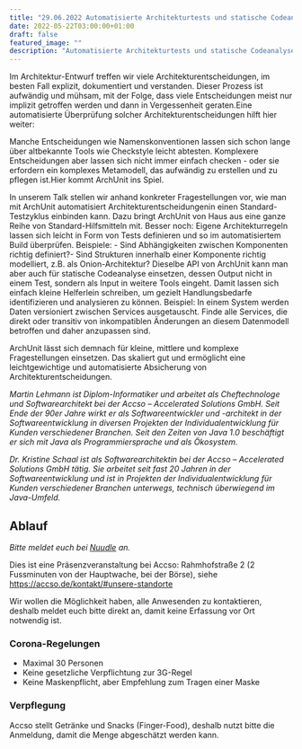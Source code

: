```yaml
---
title: "29.06.2022 Automatisierte Architekturtests und statische Codeanalyse mit ArchUnit"
date: 2022-05-22T03:00:00+01:00
draft: false
featured_image: ""
description: "Automatisierte Architekturtests und statische Codeanalyse mit ArchUnit"
---
```


Im Architektur-Entwurf treffen wir viele Architekturentscheidungen, im besten Fall explizit, dokumentiert und verstanden. Dieser Prozess ist aufwändig und mühsam, mit der Folge, dass viele Entscheidungen meist nur implizit getroffen werden und dann in Vergessenheit geraten.Eine automatisierte Überprüfung solcher Architekturentscheidungen hilft hier weiter:

Manche Entscheidungen wie Namenskonventionen lassen sich schon lange über altbekannte Tools wie Checkstyle leicht abtesten. Komplexere Entscheidungen aber lassen sich nicht immer einfach checken - oder sie erfordern ein komplexes Metamodell, das aufwändig zu erstellen und zu pflegen ist.Hier kommt ArchUnit ins Spiel.

In unserem Talk stellen wir anhand konkreter Fragestellungen vor, wie man mit ArchUnit automatisiert Architekturentscheidungenin einen Standard-Testzyklus einbinden kann. Dazu bringt ArchUnit von Haus aus eine ganze Reihe von Standard-Hilfsmitteln mit. Besser noch:
Eigene Architekturregeln lassen sich leicht in Form von Tests definieren und so im automatisiertem Build überprüfen. Beispiele: - Sind Abhängigkeiten zwischen Komponenten richtig definiert?- Sind Strukturen innerhalb einer Komponente richtig modelliert, z.B. als Onion-Architektur?
Dieselbe API von ArchUnit kann man aber auch für statische Codeanalyse einsetzen, dessen Output nicht in einem Test, sondern als Input in weitere Tools eingeht. Damit lassen sich einfach kleine Helferlein schreiben, um gezielt Handlungsbedarfe identifizieren und analysieren zu können. Beispiel: In einem System werden Daten versioniert zwischen Services ausgetauscht. Finde alle Services, die direkt oder transitiv von inkompatiblen Änderungen an diesem Datenmodell betroffen und daher anzupassen sind.

ArchUnit lässt sich demnach für kleine, mittlere und komplexe Fragestellungen einsetzen. Das skaliert gut und ermöglicht eine leichtgewichtige und automatisierte Absicherung von Architekturentscheidungen.

_Martin Lehmann ist Diplom-Informatiker und arbeitet als Cheftechnologe und Softwarearchitekt bei der Accso – Accelerated Solutions GmbH. Seit Ende der 90er Jahre wirkt er als Softwareentwickler und -architekt in der Softwareentwicklung in diversen Projekten der Individualentwicklung für Kunden verschiedener Branchen. Seit den Zeiten von Java 1.0 beschäftigt er sich mit Java als Programmiersprache und als Ökosystem._

_Dr. Kristine Schaal ist als Softwarearchitektin bei der Accso – Accelerated Solutions GmbH tätig. Sie arbeitet seit fast 20 Jahren in der Softwareentwicklung und ist in Projekten der Individualentwicklung für Kunden verschiedener Branchen unterwegs, technisch überwiegend im Java-Umfeld._

## Ablauf 

_Bitte meldet euch bei [Nuudle]() an._

Dies ist eine Präsenzveranstaltung bei Accso: Rahmhofstraße 2 (2 Fussminuten von der Hauptwache, bei der Börse), siehe https://accso.de/kontakt/#unsere-standorte

Wir wollen die Möglichkeit haben, alle Anwesenden zu kontaktieren, deshalb meldet euch bitte direkt an, damit keine Erfassung vor Ort notwendig ist.

### Corona-Regelungen

* Maximal 30 Personen
* Keine gesetzliche Verpflichtung zur 3G-Regel
* Keine Maskenpflicht, aber Empfehlung zum Tragen einer Maske

### Verpflegung

Accso stellt Getränke und Snacks (Finger-Food), deshalb nutzt bitte die Anmeldung, damit die Menge abgeschätzt werden kann.
